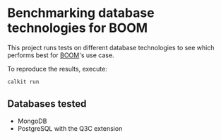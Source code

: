 # Benchmarking database technologies for BOOM

This project runs tests on different database technologies to see which
performs best for [BOOM](https://github.com/boom-astro/boom)'s
use case.

To reproduce the results, execute:

```sh
calkit run
```

## Databases tested

- MongoDB
- PostgreSQL with the Q3C extension
